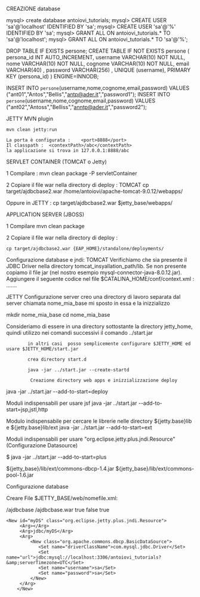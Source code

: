 
CREAZIONE database


mysql> create database antoiovi_tutorials;
mysql> CREATE USER 'sa'@'localhost' IDENTIFIED BY 'sa';
mysql> CREATE USER 'sa'@'%' IDENTIFIED BY 'sa';
mysql> GRANT ALL ON antoiovi_tutorials.* TO 'sa'@'localhost';
mysql> GRANT ALL ON antoiovi_tutorials.* TO 'sa'@'%';

DROP  TABLE IF  EXISTS persone;
CREATE TABLE IF NOT EXISTS persone (
    persona_id INT AUTO_INCREMENT,
    username VARCHAR(10) NOT NULL,
    nome VARCHAR(10) NOT NULL,
    cognome VARCHAR(10) NOT NULL,
    email VARCHAR(40) ,
    password VARCHAR(256) ,
    UNIQUE (username),
    PRIMARY KEY (persona_id)
)  ENGINE=INNODB;

INSERT INTO `persone`(username,nome,cognome,email,password) VALUES ("ant01","Antos","Bellis","antp@ader.it","password1");
INSERT INTO `persone`(username,nome,cognome,email,password) VALUES ("ant02","Antoss","Belliss","anntp@ader.it","password2");



JETTY MVN plugin

    mvn clean jetty:run

    La porta è configurata : 	<port>8888</port>
    Il classpath :  <contextPath>/abc</contextPath>
    la applicazione si trova in 127.0.0.1:8888/abc


SERVLET CONTAINER  (TOMCAT o Jetty)

1 Compilare :
  mvn clean package -P servletContainer

2 Copiare il file war nella directory di deploy :
  TOMCAT
   cp target/ajdbcbase2.war /home/antoiovi/apache-tomcat-9.0.12/webapps/

 Oppure in JETTY :
   cp target/ajdbcbase2.war $jetty_base/webapps/

 APPLICATION SERVER (JBOSS)

  1 Compilare
    mvn clean package

  2 Copiare il file war nella directory di deploy :

    cp target/ajdbcbase2.war {EAP_HOME}/standalone/deployments/

Configurazione database e jndi:
TOMCAT
Verifichiamo che sia presente il JDBC Driver nella directory tomcat_insyallation_path/lib.
 Se non presente copiamo il file jar (nel nostro esempio mysql-connector-java-8.0.12.jar).
Aggiungere il seguente codice nel file $CATALINA_HOME/conf/context.xml :
<Context>
.......
 <!-- Aggiunto database   -->
  <Resource name="jdbc/mysqlantoioviDB" auth="Container" type="javax.sql.DataSource"
              maxTotal="100" maxIdle="30" maxWaitMillis="10000"
              username="sa" password="sa" driverClassName="com.mysql.jdbc.Driver"
              url="jdbc:mysql://localhost:3306/antoiovi_tutorials?&amp;serverTimezone=UTC"/>

</Context>



JETTY
Configurazione server
 creo una directory di lavoro separata dal server chiamata nome_mia_base
  mi sposto in essa e la inizzializzo

  mkdir nome_mia_base
  cd nome_mia_base

  Consideriamo di essere in una directory sottostante la directory jetty_home, quindi utilizzo nei comandi successivi il comando ../start.jar

            in altri casi  posso semplicemente configurare $JETTY_HOME ed usare $JETTY_HOME/start.jar

            crea directory start.d

            java -jar ../start.jar --create-startd

             Creazione directory web apps e inizzializzazione deploy
java -jar ../start.jar --add-to-start=deploy

 Moduli indispensabili per usare jsf
java -jar ../start.jar --add-to-start=jsp,jstl,http

 Modulo indispensabile per cercare le librerie nelle directory  ${jetty.base}lib e  ${jetty.base}lib/ext
java -jar ../start.jar --add-to-start=ext

 Moduli indispensabili per usare "org.eclipse.jetty.plus.jndi.Resource" (Configurazione Datasource)

$ java -jar ../start.jar --add-to-start=plus


  ${jetty_base}/lib/ext/commons-dbcp-1.4.jar
  ${jetty_base}/lib/ext/commons-pool-1.6.jar

Configurazione database

Creare File $JETTY_BASE/web/nomefile.xml:

<?xml version="1.0"?>
<!DOCTYPE Configure PUBLIC "-//Mort Bay Consulting//DTD Configure//EN" "http://www.eclipse.org/jetty/configure_9_3.dtd">
<Configure id='wac' class="org.eclipse.jetty.webapp.WebAppContext">
 <Set name="contextPath">/ajdbcbase</Set>
 <Set name="war"><Property name="jetty.webapps" default="."/>/ajdbcbase.war</Set>
 <Set name="extractWAR">true</Set>
 <Set name="copyWebDir">false</Set>
<Set name="configurationDiscovered">true</Set>

    <New id="myDS" class="org.eclipse.jetty.plus.jndi.Resource">
         <Arg></Arg>
         <Arg>jdbc/myDS</Arg>
         <Arg>
             <New class="org.apache.commons.dbcp.BasicDataSource">
                <Set name="driverClassName">com.mysql.jdbc.Driver</Set>
                <Set name="url">jdbc:mysql://localhost:3306/antoiovi_tutorials?&amp;serverTimezone=UTC</Set>
                <Set name="username">sa</Set>
                <Set name="password">sa</Set>
             </New>
         </Arg>
        </New>
</Configure>

